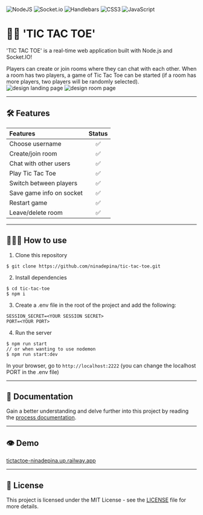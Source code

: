 ![NodeJS](https://img.shields.io/badge/node.js-6DA55F?style=for-the-badge&logo=node.js&logoColor=white) ![Socket.io](https://img.shields.io/badge/Socket.io-black?style=for-the-badge&logo=socket.io&badgeColor=010101) ![Handlebars](https://img.shields.io/badge/Handlebars.js-f0772b?style=for-the-badge&logo=handlebarsdotjs&logoColor=white) ![CSS3](https://img.shields.io/badge/css3-%231572B6.svg?style=for-the-badge&logo=css3&logoColor=white) ![JavaScript](https://img.shields.io/badge/javascript-%23323330.svg?style=for-the-badge&logo=javascript&logoColor=%23F7DF1E)

# 👋🏼 'TIC TAC TOE'

'TIC TAC TOE' is a real-time web application built with Node.js and Socket.IO!

Players can create or join rooms where they can chat with each other. When a room has two players, a game of Tic Tac Toe can be started (if a room has more players, two players will be randomly selected).
![design landing page](https://github.com/ninadepina/tic-tac-toe/assets/89778503/33cf9b82-1179-47b0-bf8e-7a2d79e4a719)
![design room page](https://github.com/ninadepina/tic-tac-toe/assets/89778503/5e61beb8-61ff-434d-9196-0a7123e4cde8)

---

## 🛠️ Features

| Features                 | Status |
| :----------------------- | :----: |
| Choose username          |   ✅   |
| Create/join room         |   ✅   |
| Chat with other users    |   ✅   |
| Play Tic Tac Toe         |   ✅   |
| Switch between players   |   ✅   |
| Save game info on socket |   ✅   |
| Restart game             |   ✅   |
| Leave/delete room        |   ✅   |

---

## 👩🏼‍💻 How to use

1. Clone this repository

```
$ git clone https://github.com/ninadepina/tic-tac-toe.git
```

2. Install dependencies

```
$ cd tic-tac-toe
$ npm i
```

3. Create a .env file in the root of the project and add the following:

```
SESSION_SECRET=<YOUR SESSION SECRET>
PORT=<YOUR PORT>
```

4. Run the server

```
$ npm run start
// or when wanting to use nodemon
$ npm run start:dev
```

In your browser, go to `http://localhost:2222` (you can change the localhost PORT in the .env file)

---

## 📝 Documentation

Gain a better understanding and delve further into this project by reading the [process documentation](https://github.com/ninadepina/tic-tac-toe/blob/main/productdoc.md).

---

## 👁️ Demo

[tictactoe-ninadepina.up.railway.app](https://tictactoe-ninadepina.up.railway.app/)

---

## 📄 License

This project is licensed under the MIT License - see the [LICENSE](https://github.com/ninadepina/tic-tac-toe/blob/main/LICENSE) file for more details.

